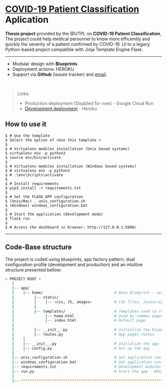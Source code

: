 # [COVID-19 Patient Classification](https://covid19-patient-classification.herokuapp.com/) Aplication

**Thesis project** provided by the @UTPL on **COVID-19 Patient Classification**, The project could help medical personnel to know more efficiently and quickly the severity of a patient confirmed by COVID-19. UI to a legacy Python-based project compatible with Jinja Template Engine Flask.

---
- Modular design with **Blueprints**
- Deployment actions: HEROKU
- Support via **Github** (issues tracker) and [email](mailto:carloscastillo090916@gmail.com).

<br />

> Links: 
> * Production deployment (Disabled for now) - Google Cloud Run
> * [Development deployment](https://covid19-patient-classification.herokuapp.com/) - Heroku

## How to use it
```
$ # Use the template
$ Select the option of <Use this template >
$
$ # Virtualenv modules installation (Unix based systems)
$ virtualenv env -p python3
$ source env/bin/activate
$
$ # Virtualenv modules installation (Windows based systems)
$ # virtualenv env -p python3
$ # .\env\Scripts\activate
$
$ # Install requirements
$ pip3 install -r requirements.txt
$
$ # Set the FLASK_APP configuration
$ (Unix/Mac) . unix_configuration.sh
$ (Windows) windows_configuration.bat
$
$ # Start the application (development mode)
$ flask run
$
$ # Access the dashboard in browser: http://127.0.0.1:5000/
```
---
## Code-Base structure
The project is coded using blueprints, app factory pattern, dual configuration profile (development and production) and an intuitive structure presented bellow:


```bash
< PROJECT ROOT >
   |
   |-- app/
   |    |-- home/                                # Base Blueprint - serve app pages
   |         |-- static/
   |         |    |-- <css, JS, images>          # CSS files, Javascripts files
   |         |
   |         |-- templates/                      # Templates used to render pages
   |              |-- home.html                  # Used by common pages
   |              |-- index.html                 # Default page
   |
   |         |-- __init__.py                     # Initialize the blueprint
   |         |-- routes.py                       # App pages routes
   |    |
   |    |-- __init__.py                          # Initialize the app
   |    |-- config.py                            # Set up the app
   |
   |-- unix_configuration.sh                     # Set application configuration on Unix-based systems
   |-- windows_configuration.bat                 # Set application configuration on Windows-based systems
   |-- requirements.txt                          # Development modules 
   |-- run.py                                    # Start the app - WSGI gateway
   |
   |-- ************************************************************************
```
